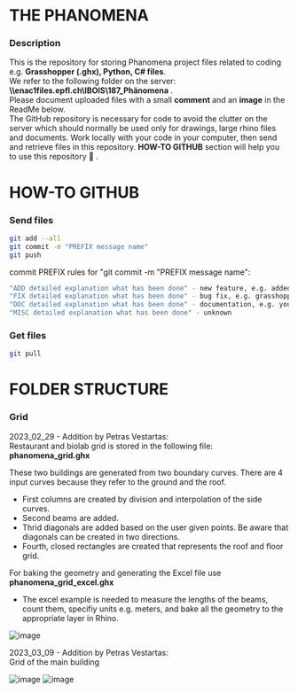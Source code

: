 # THE PHANOMENA

### Description

This is the repository for storing Phanomena project files related to coding e.g. **Grasshopper (.ghx), Python, C# files**. \
We refer to the following folder on the server: **\\\\enac1files.epfl.ch\IBOIS\187_Phänomena** . \
Please document uploaded files with a small **comment** and an **image** in the ReadMe below. \
The GitHub repository is necessary for code to avoid the clutter on the server which should normally be used only for drawings, large rhino files and documents. Work locally with your code in your computer, then send and retrieve files in this repository. **HOW-TO GITHUB** section will help you to use this repository :beer: . 

# HOW-TO GITHUB



### Send files
``` bash
git add --all
git commit -m "PREFIX message name"
git push
```

commit PREFIX rules for "git commit -m "PREFIX message name":
``` bash
"ADD detailed explanation what has been done" - new feature, e.g. added new file or folder
"FIX detailed explanation what has been done" - bug fix, e.g. grasshopper file change
"DOC detailed explanation what has been done" - documentation, e.g. you changed the readme file
"MISC detailed explanation what has been done" - unknown
```

### Get files
``` bash
git pull
```

# FOLDER STRUCTURE

### Grid

2023_02_29 - Addition by Petras Vestartas: \
Restaurant and biolab grid is stored in the following file: **phanomena_grid.ghx** 

These two buildings are generated from two boundary curves. There are 4 input curves because they refer to the ground and the roof. 
* First columns are created by division and interpolation of the side curves. 
* Second beams are added. 
* Thrid diagonals are added based on the user given points. Be aware that diagonals can be created in two directions.  
* Fourth, closed rectangles are created that represents the roof and floor grid. 

For baking the geometry and generating the Excel file use **phanomena_grid_excel.ghx** 
* The excel example is needed to measure the lengths of the beams, count them, specifiy units e.g. meters, and bake all the geometry to the appropriate layer in Rhino.

![image](https://user-images.githubusercontent.com/18013985/217834006-3ca7e29f-1b51-4a6c-9bda-c7b39739c64d.png)

2023_03_09 - Addition by Petras Vestartas: \
Grid of the main building

![image](https://user-images.githubusercontent.com/18013985/223903301-cc9335be-8576-420b-a487-0de03d7ad1bb.png)
![image](https://user-images.githubusercontent.com/18013985/223903690-352a568a-a25b-40a5-aac2-d158f2eaf3b5.png)

